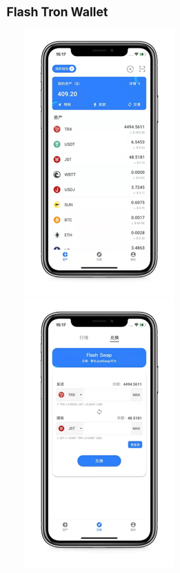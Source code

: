 # Flash Tron Wallet 

<figure class="half">
    <img src="asset/doc/ft-wallet01.jpeg" width="350">
    <img src="asset/doc/ft-wallet03.jpeg" width="350">
</figure>